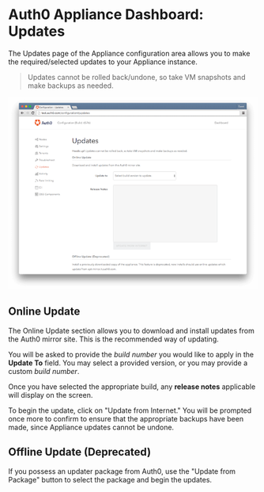 # Auth0 Appliance Dashboard: Updates

The Updates page of the Appliance configuration area allows you to make the required/selected updates to your Appliance instance.

> Updates cannot be rolled back/undone, so take VM snapshots and make backups as needed.

![](/media/articles/appliance/dashboard/updates.png)

## Online Update
The Online Update section allows you to download and install updates from the Auth0 mirror site. This is the recommended way of updating.

You will be asked to provide the *build number* you would like to apply in the **Update To** field. You may select a provided version, or you may provide a custom *build number*.

Once you have selected the appropriate build, any **release notes** applicable will display on the screen.

To begin the update, click on "Update from Internet." You will be prompted once more to confirm to ensure that the appropriate backups have been made, since Appliance updates cannot be undone.

## Offline Update (Deprecated)

If you possess an updater package from Auth0, use the "Update from Package" button to select the package and begin the updates.

